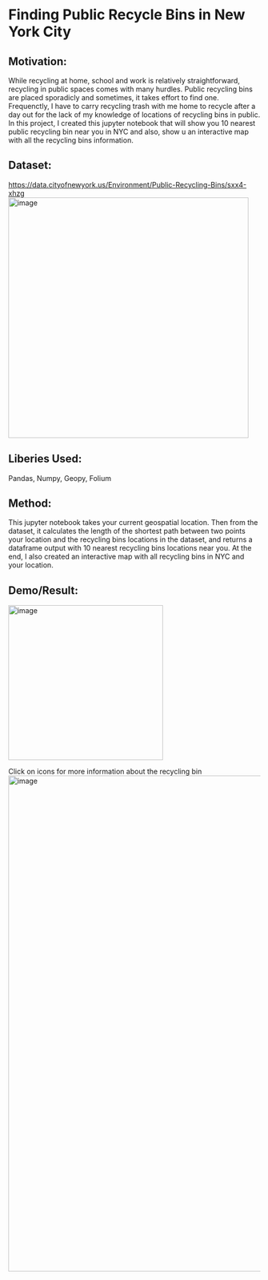 
<!-- Add banner here -->

# Finding Public Recycle Bins in New York City
## Motivation:
While recycling at home, school and work is relatively straightforward, recycling in public spaces comes with many hurdles. Public recycling bins are placed sporadicly and sometimes, it takes effort to find one. Frequenctly, I have to carry recycling trash with me home to recycle after a day out for the lack of my knowledge of locations of recycling bins in public. In this project, I created this jupyter notebook that will show you 10 nearest public recycling bin near you in NYC and also, show u an interactive map with all the recycling bins information. 


## Dataset:
https://data.cityofnewyork.us/Environment/Public-Recycling-Bins/sxx4-xhzg
<img width="480" alt="image" src="https://user-images.githubusercontent.com/89811897/164916961-7b1efa8d-094d-4071-a2e5-843c5c9b3d63.png">


## Liberies Used:
Pandas, Numpy, Geopy, Folium

## Method: 
This jupyter notebook takes your current geospatial location. Then from the dataset, it calculates the length of the shortest path between two points your location and the recycling bins locations in the dataset, and returns a dataframe output with 10 nearest recycling bins locations near you. At the end, I also created an interactive map with all recycling bins in NYC and your location. 

## Demo/Result:


<img width="309" alt="image" src="https://user-images.githubusercontent.com/89811897/164916608-409af644-475d-4d0f-bbcb-6f1cc54575dd.png">



Click on icons for more information about the recycling bin
<img width="990" alt="image" src="https://user-images.githubusercontent.com/89811897/164916473-e8920e03-a05d-4353-8070-c643ccbc2729.png">


